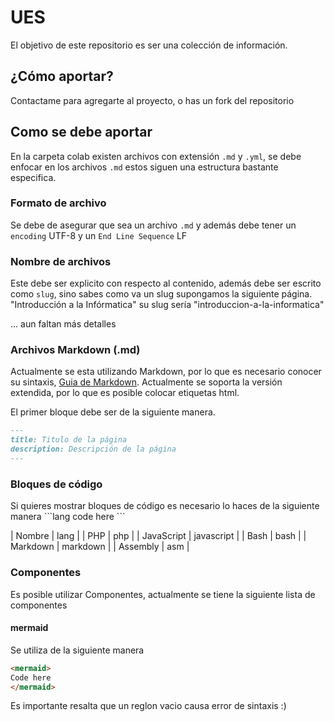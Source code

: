 # UES

El objetivo de este repositorio es ser una colección de información.

## ¿Cómo aportar?

Contactame para agregarte al proyecto, o has un fork del repositorio

## Como se debe aportar

En la carpeta colab existen archivos con extensión `.md` y `.yml`, se debe enfocar en los archivos `.md` estos siguen una estructura bastante especifica.

### Formato de archivo

Se debe de asegurar que sea un archivo `.md` y además debe tener un `encoding` UTF-8 y un `End Line Sequence` LF

### Nombre de archivos

Este debe ser explicito con respecto al contenido, además debe ser escrito como `slug`, sino sabes como va un slug supongamos la siguiente página. "Introducción a la Infórmatica" su slug sería "introduccion-a-la-informatica"

... aun faltan más detalles

### Archivos Markdown (.md)

Actualmente se esta utilizando Markdown, por lo que es necesario conocer su sintaxis, [Guia de Markdown](https://tutorialmarkdown.com/guia). Actualmente se soporta la versión extendida, por lo que es posible colocar etiquetas html.

El primer bloque debe ser de la siguiente manera.

```md
---
title: Titulo de la página
description: Descripción de la página
---

```

### Bloques de código

Si quieres mostrar bloques de código es necesario lo haces de la siguiente manera
\```lang
code here
\```

| Nombre | lang |
| PHP | php |
| JavaScript | javascript |
| Bash | bash |
| Markdown | markdown |
| Assembly | asm |

### Componentes

Es posible utilizar Componentes, actualmente se tiene la siguiente lista de componentes

#### mermaid

Se utiliza de la siguiente manera
```markdown
<mermaid>
Code here
</mermaid>
```

Es importante resalta que un reglon vacio causa error de sintaxis :)
